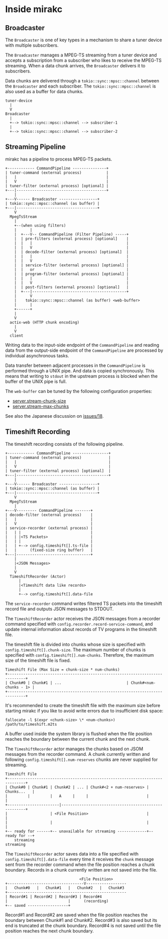 # Inside mirakc

## Broadcaster

The `Broadcaster` is one of key types in a mechanism to share a tuner device
with multiple subscribers.

The `Broadcaster` manages a MPEG-TS streaming from a tuner device and accepts a
subscription from a subscriber who likes to receive the MPEG-TS streaming.  When
a data chunk arrives, the `Broadcaster` delivers it to subscribers.

Data chunks are delivered through a `tokio::sync::mpsc::channel` between the
`Broadcaster` and each subscriber.  The `tokio::sync::mpsc::channel` is also
used as a buffer for data chunks.

```
tuner-device
  |
  V
Broadcaster
  |
  +--> tokio::sync::mpsc::channel --> subscriber-1
  |
  +--> tokio::sync::mpsc::channel --> subscriber-2
```

## Streaming Pipeline

mirakc has a pipeline to process MPEG-TS packets.

```
+------------ CommandPipeline ---------------+
| tuner-command (external process)           |
|   |                                        |
|   V                                        |
| tuner-filter (external process) [optional] |
+---|----------------------------------------+
    |
+---V------ Broadcaster -----------------+
| tokio::sync::mpsc::channel (as buffer) |
+---|------------------------------------+
    V
  MpegTsStream
    |
    +--(when using filters)
    |      |
    |  +---V-- CommandPipeline (Filter Pipeline) -----+
    |  | pre-filters (external process) [optional]    |
    |  |   |                                          |
    |  |   V                                          |
    |  | decode-filter (external process) [optional]  |
    |  |   |                                          |
    |  |   V                                          |
    |  | service-filter (external process) [optional] |
    |  |   or                                         |
    |  | program-filter (external process) [optional] |
    |  |   |                                          |
    |  |   V                                          |
    |  | post-filters (external process) [optional]   |
    |  +---|------------------------------------------+
    |      V
    |    tokio::sync::mpsc::channel (as buffer) <web-buffer>
    |      |
    +------+
    |
    V
  actix-web (HTTP chunk encoding)
    |
    V
  client
```

Writing data to the input-side endpoint of the `CommandPipeline` and reading
data from the output-side endpoint of the `CommandPipeline` are processed by
individual asynchronous tasks.

Data transfer between adjacent processes in the `CommandPipeline` is performed
through a UNIX pipe.  And data is copied synchronously.  This means that writing
to `stdout` in the upstream process is blocked when the buffer of the UNIX pipe
is full.

The `web-buffer` can be tuned by the following configuration properties:

* [server.stream-chunk-size](./config.md#serverstream-chunk-size)
* [server.stream-max-chunks](./config.md#serverstream-max-chunks)

See also the Japanese discussion on
[issues/18](https://github.com/mirakc/mirakc/issues/18).

## Timeshift Recording

The timeshift recording consists of the following pipeline.

```
+------------ CommandPipeline ----------------+
| tuner-command (external process)            |
|   |                                         |
|   V                                         |
| tuner-filter (external process) [optional]  |
+---|-----------------------------------------+
    |
+---V------ Broadcaster -----------------+
| tokio::sync::mpsc::channel (as buffer) |
+---|------------------------------------+
    V
  MpegTsStream
    |
+---V--------- CommandPipeline -------+
| decode-filter (external process)    |
|   |                                 |
|   V                                 |
| service-recorder (external process) |
|   | |                               |
|   | |<TS Packets>                   |
|   | |                               |
|   | +--> config.timeshift[].ts-file |
|   |      (fixed-size ring buffer)   |
+---|---------------------------------+
    |
    |<JSON Messages>
    |
    V
  TimeshiftRecorder (Actor)
      |
      |<Timeshift data like records>
      |
      +--> config.timeshift[].data-file
```

The `service-recorder` command writes filtered TS packets into the timeshift
record file and outputs JSON messages to STDOUT.

The `TimeshiftRecorder` actor receives the JSON messages from a recorder
command specified with `config.recorder.record-service-command`, and update
internal information about records of TV programs in the timeshift file.

The timeshift file is divided into chunks whose size is specified with
`config.timeshift[].chunk-size`.  The maximum number of chunks is specified with
`config.timeshift[].num-chunks`.  Therefore, the maximum size of the timeshift
file is fixed.

```
Timeshift File (Max Size = chunk-size * num-chunks)
+------------------------------------------------------------------------------+
| Chunk#0 | Chunk#1 | ...                             | Chunk#<num-chunks - 1> |
+------------------------------------------------------------------------------+
```

It's recommended to create the timeshift file with the maximum size before
starting mirakc if you like to avoid write errors due to insufficient disk space:

```shell
fallocate -l $(expr <chunk-size> \* <num-chunks>) /path/to/timeshift.m2ts
```

A buffer used inside the system library is flushed when the file position
reaches the boundary between the current chunk and the next chunk.

The `TimeshiftRecorder` actor manages the chunks based on JSOM messages from the
recorder command.  A chunk currently written and following
`config.timeshift[].num-reserves` chunks are never supplied for streaming.

```
Timeshift File
+------------------------------------------------------------------------------+
| Chunk#0 | Chunk#1 | Chunk#2 | ... | Chunk#<2 + num-reserves> |   Chunks...   |
|         |         |   A     |     |                          |               |
+-----------------------|------------------------------------------------------+
|                   | <File Position>                          |               |
|                   |                                          |               |
+-- ready for ------+-- unavailable for streaming -------------+-- ready for --+
    streaming                                                      streaming
```

The `TimeshiftRecorder` actor saves data into a file specified with
`config.timeshift[].data-file` every time it receives the `chunk` message sent
from the recorder command when the file position reaches a chunk boundary.
Records in a chunk currently written are not saved into the file.

```
                                 <File Position>
+----------------------------------V------------------
|   Chunk#0   |   Chunk#1   |   Chunk#2   |   Chunk#3
+-----------------------------------------------------
| Record#1 | Record#2 | Record#3 | Record#4
|                           |      (recording)
+-- saved ------------------+
```

Record#1 and Record#2 are saved when the file position reaches the boundary
between Chunk#1 and Chunk#2.  Record#3 is also saved but its end is truncated at
the chunk boundary.  Record#4 is not saved until the file position reaches the
next chunk boundary.
